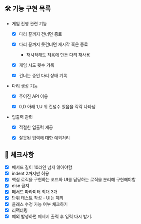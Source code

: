 
## 🛠 기능 구현 목록

* 게임 진행 관련 기능
  * [x] 다리 끝까지 건너면 종료
  * [x] 다리 끝까지 못건너면 재시작 혹은 종료
    * 재시작해도 처음에 만든 다리 재사용
  * [x] 게임 시도 횟수 기록
  * [x] 건너는 중인 다리 상태 기록


* 다리 생성 기능
    * [x] 주어진 API 이용
    * [x] 0,D 아래 1,U 위 건널수 있음을 각각 나타냄
    

* 입출력 관련
    * [x] 적절한 입출력 제공
    * [x] 잘못된 입력에 대한 예외처리




## 📝️ 체크사항
* [x] 메서드 길이 10라인 넘지 않아야함
* [x] indent 2까지만 허용
* [x] 핵심 로직을 구현하는 코드와 UI를 담당하는 로직을 분리해 구현해야함
* [x] else 금지
* [x] 메서드 파라미터 최대 3개
* [x] 단위 테스트 작성 - UI는 제외
* [x] 클래스 수정 가능 여부 체크하기
* [x] 리팩터링
* [x] 예외 발생하면 메세지 출력 후 입력 다시 받기.